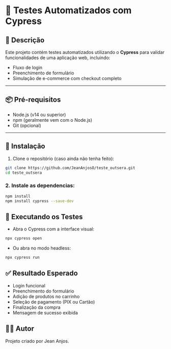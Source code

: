 # 🧪 Testes Automatizados com Cypress

## 📘 Descrição

Este projeto contém testes automatizados utilizando o **Cypress** para validar funcionalidades de uma aplicação web, incluindo:

- Fluxo de login
- Preenchimento de formulário
- Simulação de e-commerce com checkout completo

---

## 📦 Pré-requisitos

- Node.js (v14 ou superior)
- npm (geralmente vem com o Node.js)
- Git (opcional)

---

## 🚀 Instalação

1. Clone o repositório (caso ainda não tenha feito):

```bash
git clone https://github.com/JeanAnjosO/teste_outsera.git
cd teste_outsera
```

### 2.  Instale as dependencias:

```bash
npm install
npm install cypress --save-dev
```

## 🧪 Executando os Testes
- Abra o Cypress com a interface visual:

```bash
npx cypress open
```

- Ou abra no modo headless:

```bash
npx cypress run
```

## ✅ Resultado Esperado
- Login funcional
- Preenchimento do formulário
- Adição de produtos no carrinho
- Seleção de pagamento (PIX ou Cartão)
- Finalização da compra
- Mensagem de sucesso exibida

## 👨‍💻 Autor
Projeto criado por Jean Anjos.